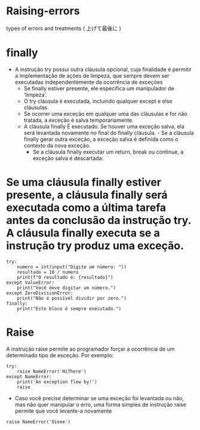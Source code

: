 # Raising-errors
types of errors and treatments ( 上げて最後に ) 

# finally
- A instrução try possui outra cláusula opcional, cuja finalidade é permitir a implementação de ações de limpeza, que sempre devem ser executadas independentemente da ocorrência de exceções
  - Se finally estiver presente, ele especifica um manipulador de ‘limpeza’.
   - O try cláusula é executada, incluindo qualquer except e else cláusulas.
    - Se ocorrer uma exceção em qualquer uma das cláusulas e for não tratada, a exceção é salva temporariamente.
     - A cláusula finally É executado. Se houver uma exceção salva, ela será levantada novamente no final do finally cláusula.
      - Se a cláusula finally gerar outra exceção, a exceção salva é definida como o contexto da nova exceção. 
       - Se a cláusula finally executar um return, break ou continue, a exceção salva é descartada:

# Se uma cláusula finally estiver presente, a cláusula finally será executada como a última tarefa antes da conclusão da instrução try. A cláusula finally executa se a instrução try produz uma exceção.

```Py
try:
    numero = int(input("Digite um número: "))
    resultado = 10 / numero
    print(f"O resultado é: {resultado}")
except ValueError:
    print("Você deve digitar um número.")
except ZeroDivisionError:
    print("Não é possível dividir por zero.")
finally:
    print("Este bloco é sempre executado.")
```
# Raise

A instrução raise permite ao programador forçar a ocorrência de um determinado tipo de exceção. Por exemplo:

```Py
try:
    raise NameError('HiThere')
except NameError:
    print('An exception flew by!')
    raise
```
- Caso você precise determinar se uma exceção foi levantada ou não, mas não quer manipular o erro, uma forma simples de instrução raise permite que você levante-a novamente

```Py
raise NameError('Oieee')
```
